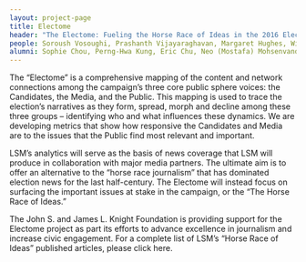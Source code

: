 ```yaml
---
layout: project-page
title: Electome
header: "The Electome: Fueling the Horse Race of Ideas in the 2016 Election"
people: Soroush Vosoughi, Prashanth Vijayaraghavan, Margaret Hughes, William Powers, Andrew Heyward, Russell Stevens and Deb Roy
alumni: Sophie Chou, Perng-Hwa Kung, Eric Chu, Neo (Mostafa) Mohsenvand, Raphael Schaad
---
```

The “Electome” is a comprehensive mapping of the content and network connections among the campaign’s three core public sphere voices: the Candidates, the Media, and the Public. This mapping is used to trace the election’s narratives as they form, spread, morph and decline among these three groups – identifying who and what influences these dynamics. We are developing metrics that show how responsive the Candidates and Media are to the issues that the Public find most relevant and important.

LSM’s analytics will serve as the basis of news coverage that LSM will produce in collaboration with major media partners. The ultimate aim is to offer an alternative to the “horse race journalism” that has dominated election news for the last half-century. The Electome will instead focus on surfacing the important issues at stake in the campaign, or the “The Horse Race of Ideas.”

The John S. and James L. Knight Foundation is providing support for the Electome project as part its efforts to advance excellence in journalism and increase civic engagement. For a complete list of LSM’s “Horse Race of Ideas” published articles, please click here.